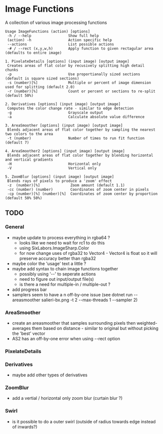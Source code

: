 # Image Functions #
A collection of various image processing functions

```
Usage ImageFunctions (action) [options]
 -h / --help                 Show full help
 (action) -h                 Action specific help
 --actions                   List possible actions
 -# / --rect (x,y,w,h)       Apply function to given rectagular area (defaults to entire image)

1. PixelateDetails [options] (input image) [output image]
 Creates areas of flat color by recusively splitting high detail chunks
 -p                          Use proportianally sized sections (default is square sized sections)
 -s (number)[%]              Multiple or percent of image dimension used for splitting (default 2.0)
 -r (number)[%]              Count or percent or sections to re-split (default 50%)

2. Derivatives [options] (input image) [output image]
 Computes the color change rate - similar to edge detection
 -g                          Grayscale output
 -a                          Calculate absolute value difference

3. AreaSmoother [options] (input image) [output image]
 Blends adjacent areas of flat color together by sampling the nearest two colors to the area
 -t (number)                 Number of times to run fit function (default 7)

4. AreaSmoother2 [options] (input image) [output image]
 Blends adjacent areas of flat color together by blending horizontal and vertical gradients
 -H                          Horizontal only
 -V                          Vertical only

5. ZoomBlur [options] (input image) [output image]
 Blends rays of pixels to produce a 'zoom' effect
 -z  (number)[%]              Zoom amount (default 1.1)
 -cc (number) (number)        Coordinates of zoom center in pixels
 -cp (number)[%] (number)[%]  Coordinates of zoom center by proportion (default 50% 50%)

```

## TODO ##
### General ###
* maybe update to process everything in rgba64 ?
  * looks like we need to wait for rc1 to do this
  * using SixLabors.ImageSharp.Color
  * for now change uses of rgba32 to Vector4 - Vector4 is float so
    it will preserve accuracy better than rgba32
* maybe color the 'usage' text a little ?
* maybe add syntax to chain image functions together
  * possibly using '--' to seperate actions
  * need to figure out input/output file(s)
  * is there a need for multiple-in / multiple-out ?
* add progress bar
* samplers seem to have a n off-by-one issue (see dotnet run -- areasmoother salieri-bx.png -t 2 --max-threads 1 --sampler 2)

### AreaSmoother ###
* create an areasmoother that samples surrounding pixels then weighted-averages them based on distance - similar to original but without picking the 'best' vector
* AS2 has an off-by-one error when using --rect option

### PixelateDetails ###

### Derivatives ###
* maybe add other types of derivatives

### ZoomBlur ###
* add a vertial / horizontal only zoom blur (curtain blur ?)

### Swirl ###
* is it possible to do a outer swirl (outside of radius towards edge instead of inwards?)